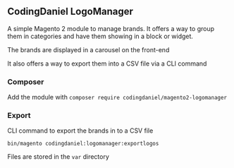 ## CodingDaniel LogoManager
A simple Magento 2 module to manage brands. 
It offers a way to group them in categories and have them showing in a block or widget.

The brands are displayed in a carousel on the front-end

It also offers a way to export them into a CSV file via a CLI command

### Composer
Add the module with `composer require codingdaniel/magento2-logomanager`
 
### Export
CLI command to export the brands in to a CSV file

`bin/magento codingdaniel:logomanager:exportlogos`

Files are stored in the `var` directory
